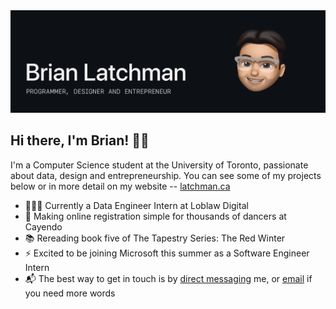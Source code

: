 <img src="https://github.com/latxh/latxh/blob/master/memoji_latxh.gif">

## Hi there, I'm Brian! 👋🏽

I'm a Computer Science student at the University of Toronto, passionate about data, design and entrepreneurship. You can see some of my projects below or in more detail on my website -- <a href="https://latchman.ca/" target="_blank">latchman.ca</a>

- 👨🏽‍💻 Currently a Data Engineer Intern at Loblaw Digital
- 🔨 Making online registration simple for thousands of dancers at Cayendo
- 📚 Rereading book five of The Tapestry Series: The Red Winter
- ⚡ Excited to be joining Microsoft this summer as a Software Engineer Intern
- 📬 The best way to get in touch is by <a href="https://www.linkedin.com/in/brian-latchman/" target="_blank">direct messaging</a> me, or <a href="mailto:latxhman@gmail.com">email</a> if you need more words
